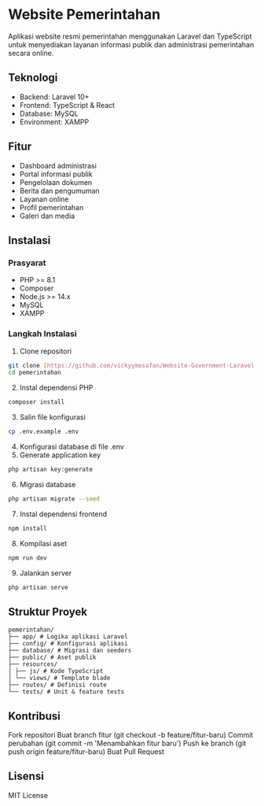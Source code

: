 # Website Pemerintahan

Aplikasi website resmi pemerintahan menggunakan Laravel dan TypeScript untuk menyediakan layanan informasi publik dan administrasi pemerintahan secara online.

## Teknologi

- Backend: Laravel 10+
- Frontend: TypeScript & React
- Database: MySQL
- Environment: XAMPP

## Fitur

- Dashboard administrasi
- Portal informasi publik
- Pengelolaan dokumen
- Berita dan pengumuman
- Layanan online
- Profil pemerintahan
- Galeri dan media

## Instalasi

### Prasyarat

- PHP >= 8.1
- Composer
- Node.js >= 14.x
- MySQL
- XAMPP

### Langkah Instalasi

1. Clone repositori

```bash
git clone [https://github.com/vickyymosafan/Website-Government-Laravel-Typescript.git](https://github.com/vickyymosafan/Website-Government-Laravel-Typescript.git)
cd pemerintahan
```

2. Instal dependensi PHP

```bash
composer install
```

3. Salin file konfigurasi

```bash
cp .env.example .env
```

4. Konfigurasi database di file .env
5. Generate application key

```bash
php artisan key:generate
```

6. Migrasi database

```bash
php artisan migrate --seed
```

7. Instal dependensi frontend

```bash
npm install
```

8. Kompilasi aset

```bash
npm run dev
```

9. Jalankan server

```bash
php artisan serve
```

## Struktur Proyek

```
pemerintahan/
├── app/ # Logika aplikasi Laravel
├── config/ # Konfigurasi aplikasi
├── database/ # Migrasi dan seeders
├── public/ # Aset publik
├── resources/
│ ├── js/ # Kode TypeScript
│ └── views/ # Template blade
├── routes/ # Definisi route
└── tests/ # Unit & feature tests
```

## Kontribusi

Fork repositori
Buat branch fitur (git checkout -b feature/fitur-baru)
Commit perubahan (git commit -m 'Menambahkan fitur baru')
Push ke branch (git push origin feature/fitur-baru)
Buat Pull Request

## Lisensi

MIT License
